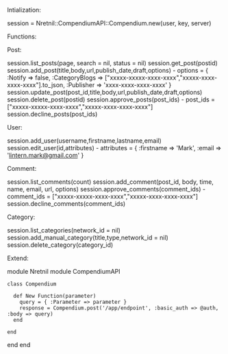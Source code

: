 Intialization:

session = Nretnil::CompendiumAPI::Compendium.new(user, key, server)

Functions:

Post:

session.list_posts(page, search = nil, status = nil)
session.get_post(postid)
session.add_post(title,body,url,publish_date,draft,options) - options = { :Notify => false, :CategoryBlogs => ["xxxxx-xxxxx-xxxx-xxxx","xxxxx-xxxx-xxxx-xxxx"].to_json, :Publisher => 'xxxx-xxxx-xxxx-xxxx' }
session.update_post(post_id,title,body,url,publish_date,draft,options)
session.delete_post(postid)
session.approve_posts(post_ids) - post_ids = ["xxxxx-xxxxx-xxxx-xxxx","xxxxx-xxxx-xxxx-xxxx"]
session.decline_posts(post_ids)

User:

session.add_user(username,firstname,lastname,email)
session.edit_user(id,attributes) - attributes = { :firstname => 'Mark', :email => 'lintern.mark@gmail.com' }


Comment:

session.list_comments(count)
session.add_comment(post_id, body, time, name, email, url, options)
session.approve_comments(comment_ids) - comment_ids = ["xxxxx-xxxxx-xxxx-xxxx","xxxxx-xxxx-xxxx-xxxx"]
session.decline_comments(comment_ids)


Category:

session.list_categories(network_id = nil)
session.add_manual_category(title,type,network_id = nil)
session.delete_category(category_id)




Extend:

module Nretnil
  module CompendiumAPI

    class Compendium

      def New Function(parameter)
        query = { :Parameter => parameter }
        response = Compendium.post('/app/endpoint', :basic_auth => @auth, :body => query)
      end
    
    end

  end
end